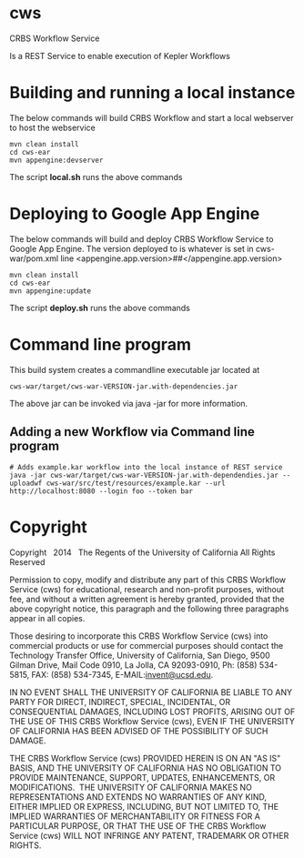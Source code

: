 cws
===

CRBS Workflow Service

Is a REST Service to enable execution of Kepler Workflows

Building and running a local instance
=====================================

The below commands will build CRBS Workflow and start a 
local webserver to host the webservice

    mvn clean install
    cd cws-ear
    mvn appengine:devserver

The script **local.sh** runs the above commands



Deploying to Google App Engine
==============================

The below commands will build and deploy CRBS Workflow Service
to Google App Engine.  The version deployed to is whatever is
set in cws-war/pom.xml line <appengine.app.version>##</appengine.app.version>

    mvn clean install
    cd cws-ear
    mvn appengine:update

The script **deploy.sh** runs the above commands



Command line program
====================

This build system creates a commandline executable jar located at
 
    cws-war/target/cws-war-VERSION-jar.with-dependencies.jar

The above jar can be invoked via java -jar <above jar file> for more
information. 


Adding a new Workflow via Command line program
----------------------------------------------

    # Adds example.kar workflow into the local instance of REST service
    java -jar cws-war/target/cws-war-VERSION-jar.with-dependendies.jar --uploadwf cws-war/src/test/resources/example.kar --url http://localhost:8080 --login foo --token bar


Copyright
=========
Copyright   2014   The Regents of the University of California
All Rights Reserved


Permission to copy, modify and distribute any part of this CRBS Workflow Service (cws) for educational, research and non-profit purposes, without fee, and without a written agreement is hereby granted, provided that the above copyright notice, this paragraph and the following three paragraphs appear in all copies.

Those desiring to incorporate this CRBS Workflow Service (cws) into commercial products or use for commercial purposes should contact the Technology Transfer Office, University of California, San Diego, 9500 Gilman Drive, Mail Code 0910, La Jolla, CA 92093-0910, Ph: (858) 534-5815, FAX: (858) 534-7345, E-MAIL:invent@ucsd.edu.

IN NO EVENT SHALL THE UNIVERSITY OF CALIFORNIA BE LIABLE TO ANY PARTY FOR DIRECT, INDIRECT, SPECIAL, INCIDENTAL, OR CONSEQUENTIAL DAMAGES, INCLUDING LOST PROFITS, ARISING OUT OF THE USE OF THIS CRBS Workflow Service (cws), EVEN IF THE UNIVERSITY OF CALIFORNIA HAS BEEN ADVISED OF THE POSSIBILITY OF SUCH DAMAGE.

THE CRBS Workflow Service (cws) PROVIDED HEREIN IS ON AN "AS IS" BASIS, AND THE UNIVERSITY OF CALIFORNIA HAS NO OBLIGATION TO PROVIDE MAINTENANCE, SUPPORT, UPDATES, ENHANCEMENTS, OR MODIFICATIONS.  THE UNIVERSITY OF CALIFORNIA MAKES NO REPRESENTATIONS AND EXTENDS NO WARRANTIES OF ANY KIND, EITHER IMPLIED OR EXPRESS, INCLUDING, BUT NOT LIMITED TO, THE IMPLIED WARRANTIES OF MERCHANTABILITY OR FITNESS FOR A PARTICULAR PURPOSE, OR THAT THE USE OF THE CRBS Workflow Service (cws) WILL NOT INFRINGE ANY PATENT, TRADEMARK OR OTHER RIGHTS. 
